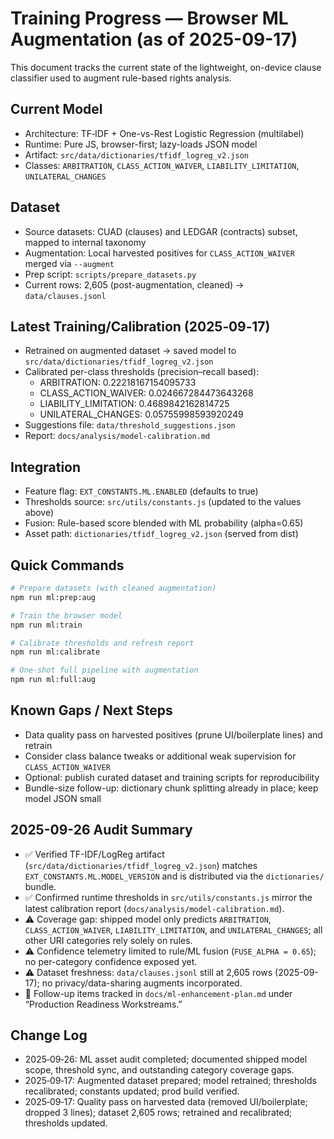 # Training Progress — Browser ML Augmentation (as of 2025-09-17)

This document tracks the current state of the lightweight, on-device clause classifier used to augment rule-based rights analysis.

## Current Model

- Architecture: TF‑IDF + One-vs-Rest Logistic Regression (multilabel)
- Runtime: Pure JS, browser-first; lazy-loads JSON model
- Artifact: `src/data/dictionaries/tfidf_logreg_v2.json`
- Classes: `ARBITRATION`, `CLASS_ACTION_WAIVER`, `LIABILITY_LIMITATION`, `UNILATERAL_CHANGES`

## Dataset

- Source datasets: CUAD (clauses) and LEDGAR (contracts) subset, mapped to internal taxonomy
- Augmentation: Local harvested positives for `CLASS_ACTION_WAIVER` merged via `--augment`
- Prep script: `scripts/prepare_datasets.py`
- Current rows: 2,605 (post-augmentation, cleaned) → `data/clauses.jsonl`

## Latest Training/Calibration (2025‑09‑17)

- Retrained on augmented dataset → saved model to `src/data/dictionaries/tfidf_logreg_v2.json`
- Calibrated per-class thresholds (precision–recall based):
  - ARBITRATION: 0.22218167154095733
  - CLASS_ACTION_WAIVER: 0.024667284473643268
  - LIABILITY_LIMITATION: 0.4689842162814725
  - UNILATERAL_CHANGES: 0.05755998593920249
- Suggestions file: `data/threshold_suggestions.json`
- Report: `docs/analysis/model-calibration.md`

## Integration

- Feature flag: `EXT_CONSTANTS.ML.ENABLED` (defaults to true)
- Thresholds source: `src/utils/constants.js` (updated to the values above)
- Fusion: Rule-based score blended with ML probability (alpha=0.65)
- Asset path: `dictionaries/tfidf_logreg_v2.json` (served from dist)

## Quick Commands

```bash
# Prepare datasets (with cleaned augmentation)
npm run ml:prep:aug

# Train the browser model
npm run ml:train

# Calibrate thresholds and refresh report
npm run ml:calibrate

# One-shot full pipeline with augmentation
npm run ml:full:aug
```

## Known Gaps / Next Steps

- Data quality pass on harvested positives (prune UI/boilerplate lines) and retrain
- Consider class balance tweaks or additional weak supervision for `CLASS_ACTION_WAIVER`
- Optional: publish curated dataset and training scripts for reproducibility
- Bundle-size follow-up: dictionary chunk splitting already in place; keep model JSON small

## 2025-09-26 Audit Summary

- ✅ Verified TF-IDF/LogReg artifact (`src/data/dictionaries/tfidf_logreg_v2.json`) matches `EXT_CONSTANTS.ML.MODEL_VERSION` and is distributed via the `dictionaries/` bundle.
- ✅ Confirmed runtime thresholds in `src/utils/constants.js` mirror the latest calibration report (`docs/analysis/model-calibration.md`).
- ⚠️ Coverage gap: shipped model only predicts `ARBITRATION`, `CLASS_ACTION_WAIVER`, `LIABILITY_LIMITATION`, and `UNILATERAL_CHANGES`; all other URI categories rely solely on rules.
- ⚠️ Confidence telemetry limited to rule/ML fusion (`FUSE_ALPHA = 0.65`); no per-category confidence exposed yet.
- ⚠️ Dataset freshness: `data/clauses.jsonl` still at 2,605 rows (2025-09-17); no privacy/data-sharing augments incorporated.
- 📌 Follow-up items tracked in `docs/ml-enhancement-plan.md` under “Production Readiness Workstreams.”

## Change Log

- 2025‑09‑26: ML asset audit completed; documented shipped model scope, threshold sync, and outstanding category coverage gaps.
- 2025‑09‑17: Augmented dataset prepared; model retrained; thresholds recalibrated; constants updated; prod build verified.
- 2025‑09‑17: Quality pass on harvested data (removed UI/boilerplate; dropped 3 lines); dataset 2,605 rows; retrained and recalibrated; thresholds updated.
